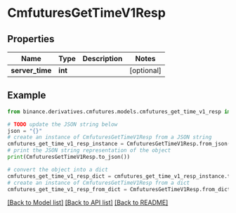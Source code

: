 # CmfuturesGetTimeV1Resp


## Properties

Name | Type | Description | Notes
------------ | ------------- | ------------- | -------------
**server_time** | **int** |  | [optional] 

## Example

```python
from binance.derivatives.cmfutures.models.cmfutures_get_time_v1_resp import CmfuturesGetTimeV1Resp

# TODO update the JSON string below
json = "{}"
# create an instance of CmfuturesGetTimeV1Resp from a JSON string
cmfutures_get_time_v1_resp_instance = CmfuturesGetTimeV1Resp.from_json(json)
# print the JSON string representation of the object
print(CmfuturesGetTimeV1Resp.to_json())

# convert the object into a dict
cmfutures_get_time_v1_resp_dict = cmfutures_get_time_v1_resp_instance.to_dict()
# create an instance of CmfuturesGetTimeV1Resp from a dict
cmfutures_get_time_v1_resp_from_dict = CmfuturesGetTimeV1Resp.from_dict(cmfutures_get_time_v1_resp_dict)
```
[[Back to Model list]](../README.md#documentation-for-models) [[Back to API list]](../README.md#documentation-for-api-endpoints) [[Back to README]](../README.md)


